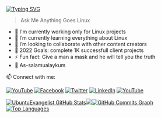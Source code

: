 [![Typing SVG](https://readme-typing-svg.herokuapp.com?color=DE37C1&vCenter=true&width=500&height=35&lines=+root@cli:>+whoami_;I'm+Masum+from+Bangladesh+)](http://in.milind.live)
> Ask Me Anything Goes Linux

- 🔭 I'm currently working only for Linux projects
- 🌱 I’m currently learning everything about Linux  
- 👯 I’m looking to collaborate with other content creators
- 🥅 2022 Goals: complete 1K successfull client projects
- ⚡ Fun fact: Give a man a mask and he will tell you the truth
- 🙏 As-salamualaykum

📫 Connect with me:

[![YouTube](https://img.shields.io/badge/youtube-%23FF0000.svg?&style=for-the-badge&logo=youtube&logoColor=white)](https://www.youtube.com/c/LinuxCopilot) [![Facebook](https://img.shields.io/badge/facebook-%231877F2.svg?&style=for-the-badge&logo=facebook&logoColor=white)](https://www.facebook.com/FreelancerMasumForLinux/) [![Twitter](https://img.shields.io/badge/twitter-%231DA1F2.svg?&style=for-the-badge&logo=twitter&logoColor=white)](https://twitter.com/AnythingLinux) [![LinkedIn](https://img.shields.io/badge/linkedin-%230077B5.svg?&style=for-the-badge&logo=linkedin&logoColor=white)]([https://www.linkedin.com/in/linuxgun/](https://www.linkedin.com/in/linuxgun/)) [![YouTube](https://img.shields.io/badge/youtube-%23FF0000.svg?&style=for-the-badge&logo=youtube&logoColor=white)](https://www.youtube.com/c/AnythingGoesLinux)  

<a
href="http://www.github.com/UbuntuEvangelist"><img src="https://github-readme-stats.vercel.app/api?username=UbuntuEvangelist&show_icons=true&hide=&count_private=true&title_color=0891b2&text_color=ffffff&icon_color=0891b2&bg_color=1c1917&hide_border=true&show_icons=true" alt="UbuntuEvangelist GitHub Stats" /></a><a
                  href="http://www.github.com/UbuntuEvangelist"><img
                  src="https://github-readme-streak-stats.herokuapp.com/?user=UbuntuEvangelist&stroke=ffffff&background=1c1917&ring=0891b2&fire=0891b2&currStreakNum=ffffff&currStreakLabel=0891b2&sideNums=ffffff&sideLabels=ffffff&dates=ffffff&hide_border=true" /></a><a
                  href="http://www.github.com/UbuntuEvangelist"><img src="https://activity-graph.herokuapp.com/graph?username=UbuntuEvangelist&bg_color=1c1917&color=ffffff&line=0891b2&point=ffffff&area_color=1c1917&area=true&hide_border=true&custom_title=GitHub%20Commits%20Graph" alt="GitHub Commits Graph" /></a><a href="https://github.com/UbuntuEvangelist" align="left"><img src="https://github-readme-stats.vercel.app/api/top-langs/?username=UbuntuEvangelist&langs_count=10&title_color=0891b2&text_color=ffffff&icon_color=0891b2&bg_color=1c1917&hide_border=true&locale=en&custom_title=Top%20%Languages" alt="Top Languages" /></a>
